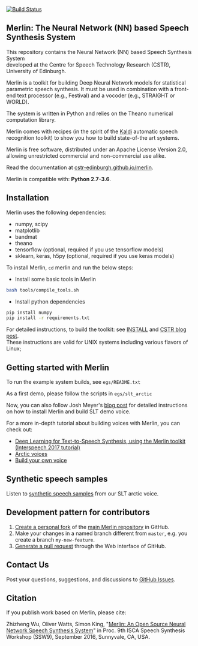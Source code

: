 [![Build Status](https://travis-ci.org/CSTR-Edinburgh/merlin.svg?branch=master)](https://travis-ci.org/CSTR-Edinburgh/merlin)

## Merlin: The Neural Network (NN) based Speech Synthesis System


This repository contains the Neural Network (NN) based Speech Synthesis System  
developed at the Centre for Speech Technology Research (CSTR), University of 
Edinburgh. 

Merlin is a toolkit for building Deep Neural Network models for statistical parametric speech synthesis. 
It must be used in combination with a front-end text processor (e.g., Festival) and a vocoder (e.g., STRAIGHT or WORLD).

The system is written in Python and relies on the Theano numerical computation library.

Merlin comes with recipes (in the spirit of the [Kaldi](https://github.com/kaldi-asr/kaldi) automatic speech recognition toolkit) to show you how to build state-of-the art systems.

Merlin is free software, distributed under an Apache License Version 2.0, allowing unrestricted commercial and non-commercial use alike.

Read the documentation at [cstr-edinburgh.github.io/merlin](https://cstr-edinburgh.github.io/merlin/).

Merlin is compatible with: __Python 2.7-3.6__.

Installation
------------

Merlin uses the following dependencies:

- numpy, scipy
- matplotlib
- bandmat
- theano
- tensorflow (optional, required if you use tensorflow models)
- sklearn, keras, h5py (optional, required if you use keras models)

To install Merlin, `cd` merlin and run the below steps:

- Install some basic tools in Merlin
```sh
bash tools/compile_tools.sh
```
- Install python dependencies
```sh
pip install numpy 
pip install -r requirements.txt
```

For detailed instructions, to build the toolkit: see [INSTALL](https://github.com/CSTR-Edinburgh/merlin/blob/master/INSTALL.md) and [CSTR blog post](https://cstr-edinburgh.github.io/install-merlin/).  
These instructions are valid for UNIX systems including various flavors of Linux;


Getting started with Merlin
---------------------------

To run the example system builds, see `egs/README.txt`

As a first demo, please follow the scripts in `egs/slt_arctic`

Now, you can also follow Josh Meyer's [blog post](http://jrmeyer.github.io/tts/2017/02/14/Installing-Merlin.html) for detailed instructions <br/> on how to install Merlin and build SLT demo voice.

For a more in-depth tutorial about building voices with Merlin, you can check out:

- [Deep Learning for Text-to-Speech Synthesis, using the Merlin toolkit (Interspeech 2017 tutorial)](http://www.speech.zone/courses/one-off/merlin-interspeech2017)
- [Arctic voices](https://cstr-edinburgh.github.io/merlin/getting-started/slt-arctic-voice)
- [Build your own voice](https://cstr-edinburgh.github.io/merlin/getting-started/build-own-voice)


Synthetic speech samples
------------------------

Listen to [synthetic speech samples](https://cstr-edinburgh.github.io/merlin/demo.html) from our SLT arctic voice.

Development pattern for contributors
------------------------------------

1. [Create a personal fork](https://help.github.com/articles/fork-a-repo/)
of the [main Merlin repository](https://github.com/CSTR-Edinburgh/merlin) in GitHub.
2. Make your changes in a named branch different from `master`, e.g. you create
a branch `my-new-feature`.
3. [Generate a pull request](https://help.github.com/articles/creating-a-pull-request/)
through the Web interface of GitHub.

Contact Us
----------

Post your questions, suggestions, and discussions to [GitHub Issues](https://github.com/CSTR-Edinburgh/merlin/issues).

Citation
--------

If you publish work based on Merlin, please cite: 

Zhizheng Wu, Oliver Watts, Simon King, "[Merlin: An Open Source Neural Network Speech Synthesis System](http://ssw9.net/papers/ssw9_PS2-13_Wu.pdf)" in Proc. 9th ISCA Speech Synthesis Workshop (SSW9), September 2016, Sunnyvale, CA, USA.

